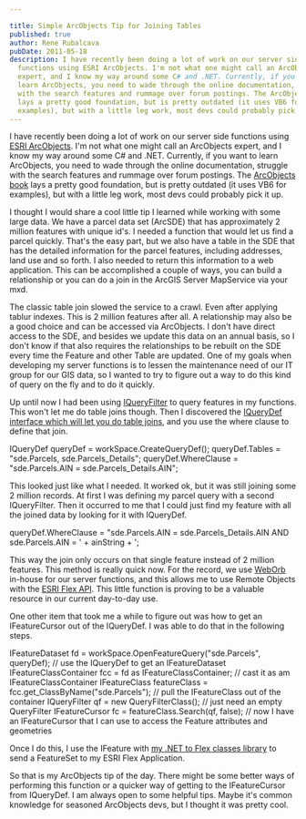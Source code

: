 ```yaml
---

title: Simple ArcObjects Tip for Joining Tables
published: true
author: Rene Rubalcava
pubDate: 2011-05-18
description: I have recently been doing a lot of work on our server side
  functions using ESRI ArcObjects. I'm not what one might call an ArcObjects
  expert, and I know my way around some C# and .NET. Currently, if you want to
  learn ArcObjects, you need to wade through the online documentation, struggle
  with the search features and rummage over forum postings. The ArcObjects book
  lays a pretty good foundation, but is pretty outdated (it uses VB6 for
  examples), but with a little leg work, most devs could probably pick it up.
---
```


I have recently been doing a lot of work on our server side functions using
[ESRI ArcObjects](http://help.arcgis.com/en/sdk/10.0/arcobjects_net/ao_home.html).
I'm not what one might call an ArcObjects expert, and I know my way around some
C# and .NET. Currently, if you want to learn ArcObjects, you need to wade
through the online documentation, struggle with the search features and rummage
over forum postings. The
[ArcObjects book](http://www.amazon.com/gp/product/158948018X/ref=as_li_ss_tl?ie=UTF8&tag=odoenet-20&linkCode=as2&camp=217145&creative=399369&creativeASIN=158948018X)
lays a pretty good foundation, but is pretty outdated (it uses VB6 for
examples), but with a little leg work, most devs could probably pick it up.

I thought I would share a cool little tip I learned while working with some
large data. We have a parcel data set (ArcSDE) that has approximately 2 million
features with unique id's. I needed a function that would let us find a parcel
quickly. That's the easy part, but we also have a table in the SDE that has the
detailed information for the parcel features, including addresses, land use and
so forth. I also needed to return this information to a web application. This
can be accomplished a couple of ways, you can build a relationship or you can do
a join in the ArcGIS Server MapService via your mxd.

The classic table join slowed the service to a crawl. Even after applying tablur
indexes. This is 2 million features after all. A relationship may also be a good
choice and can be accessed via ArcObjects. I don't have direct access to the
SDE, and besides we update this data on an annual basis, so I don't know if that
also requires the relationships to be rebuilt on the SDE every time the Feature
and other Table are updated. One of my goals when developing my server functions
is to lessen the maintenance need of our IT group for our GIS data, so I wanted
to try to figure out a way to do this kind of query on the fly and to do it
quickly.

Up until now I had been using
[IQueryFilter](http://help.arcgis.com/en/sdk/10.0/arcobjects_net/componenthelp/index.html#//0025000006mr000000)
to query features in my functions. This won't let me do table joins though. Then
I discovered the
[IQueryDef interface which will let you do table joins](http://help.arcgis.com/en/sdk/10.0/arcobjects_net/conceptualhelp/index.html#//0001000002zw000000),
and you use the where clause to define that join.

IQueryDef queryDef = workSpace.CreateQueryDef(); queryDef.Tables = "sde.Parcels,
sde.Parcels_Details"; queryDef.WhereClause = "sde.Parcels.AIN =
sde.Parcels_Details.AIN";

This looked just like what I needed. It worked ok, but it was still joining some
2 million records. At first I was defining my parcel query with a second
IQueryFilter. Then it occurred to me that I could just find my feature with all
the joined data by looking for it with IQueryDef.

queryDef.WhereClause = "sde.Parcels.AIN = sde.Parcels_Details.AIN AND
sde.Parcels.AIN = ' + ainString + ';

This way the join only occurs on that single feature instead of 2 million
features. This method is really quick now. For the record, we use
[WebOrb](http://www.themidnightcoders.com/products/weborb-for-net/overview.html)
in-house for our server functions, and this allows me to use Remote Objects with
the [ESRI Flex API](http://help.arcgis.com/en/webapi/flex/index.html). This
little function is proving to be a valuable resource in our current day-to-day
use.

One other item that took me a while to figure out was how to get an
IFeatureCursor out of the IQueryDef. I was able to do that in the following
steps.

IFeatureDataset fd = workSpace.OpenFeatureQuery("sde.Parcels", queryDef); // use
the IQueryDef to get an IFeatureDataset IFeatureClassContainer fcc = fd as
IFeatureClassContainer; // cast it as am IFeatureClassContainer IFeatureClass
featureClass = fcc.get_ClassByName("sde.Parcels"); // pull the IFeatureClass out
of the container IQueryFilter qf = new QueryFilterClass(); // just need an empty
QueryFilter IFeatureCursor fc = featureClass.Search(qf, false); // now I have an
IFeatureCursor that I can use to access the Feature attributes and geometries

Once I do this, I use the IFeature with
[my .NET to Flex classes library](https://github.com/odoe/esri_dotnet_flex) to
send a FeatureSet to my ESRI Flex Application.

So that is my ArcObjects tip of the day. There might be some better ways of
performing this function or a quicker way of getting to the IFeatureCursor from
IQueryDef. I am always open to some helpful tips. Maybe it's common knowledge
for seasoned ArcObjects devs, but I thought it was pretty cool.
